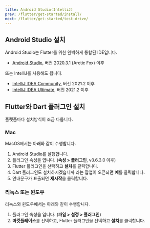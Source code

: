 ```yaml
---
title: Android Studio(IntelliJ)
prev: /flutter/get-started/install/
next: /flutter/get-started/test-drive/
---
```


## Android Studio 설치

Android Studio는 Flutter를 위한 완벽하게 통합된 IDE입니다.

* [Android Studio](https://developer.android.com/studio), 버전 2020.3.1 (Arctic Fox) 이후

또는 IntelliJ를 사용해도 됩니다.

* [IntelliJ IDEA Community](https://www.jetbrains.com/idea/download/), 버전 2021.2 이후
* [IntelliJ IDEA Ultimate](https://www.jetbrains.com/idea/download/), 버전 2021.2 이후

## Flutter와 Dart 플러그인 설치

플랫폼마다 설치방식이 조금 다릅니다.

### Mac

MacOS에서는 아래와 같이 수행합니다.

1. Android Studio를 실행합니다.
2. 플러그인 속성을 엽니다. (**속성 > 플러그인**, v3.6.3.0 이후)
3. Flutter 플러그인을 선택하고 **설치**를 클릭합니다.
4. Dart 플러그인도 설치하시겠습니까 라는 팝업이 오픈되면 **예**를 클릭합니다.
5. 안내문구가 표출되면 **재시작**을 클릭합니다.

### 리눅스 또는 윈도우

리눅스와 윈도우에서는 아래와 같이 수행합니다.

1. 플러그인 속성을 엽니다. (**파일 > 설정 > 플러그인**)
2. **마켓플레이스**를 선택하고, Flutter 플러그인을 선택하고 **설치**를 클릭합니다.